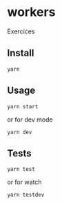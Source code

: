 # workers
Exercices

## Install 

`yarn`

## Usage

`yarn start`

or for dev mode

`yarn dev`

## Tests

`yarn test`

or for watch

`yarn testdev`

